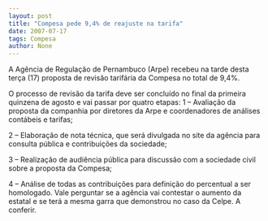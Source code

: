```yaml
---
layout: post
title: "Compesa pede 9,4% de reajuste na tarifa"
date: 2007-07-17
tags: Compesa
author: None
---
```

A Ag&ecirc;ncia de Regula&ccedil;&atilde;o de Pernambuco (Arpe) recebeu na tarde desta ter&ccedil;a (17) proposta de revis&atilde;o tarif&aacute;ria da Compesa no total de 9,4%. 

O processo de revis&atilde;o da tarifa deve ser conclu&iacute;do no final da primeira quinzena de agosto e vai passar por quatro etapas: 
1 &ndash;&nbsp;Avalia&ccedil;&atilde;o da proposta da companhia por diretores da Arpe e&nbsp;coordenadores de an&aacute;lises cont&aacute;beis e tarifas; 

2 &ndash; Elabora&ccedil;&atilde;o de nota t&eacute;cnica, que ser&aacute; divulgada no site da ag&ecirc;ncia para consulta p&uacute;blica e contribui&ccedil;&otilde;es da sociedade; 

3 &ndash; Realiza&ccedil;&atilde;o de audi&ecirc;ncia p&uacute;blica para discuss&atilde;o com a sociedade civil sobre a proposta da Compesa; 

4 &ndash; An&aacute;lise de todas as contribui&ccedil;&otilde;es para defini&ccedil;&atilde;o&nbsp;do percentual a ser homologado.
Vale perguntar se a ag&ecirc;ncia vai contestar o aumento da estatal e se ter&aacute; a mesma garra que demonstrou no caso da Celpe. A conferir. 